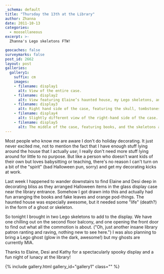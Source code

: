 ```yaml
---
_schema: default
title: "Thursday the 13th at the Library"
author: Zhanna
date: 2011-10-13
categories:
  - moosellaneous
excerpt: >- 
  Zhanna's Lego skeletons FTW!

geocaches: false
surveymarks: false
post_id: 2662
layout: post
galleries:
  gallery1:
    suffix: cm
    images:
    - filename: display1
      alt: View of the entire case.
    - filename: display2
      alt: View featuring Elaine’s haunted house, my Lego skeletons, and Mary’s glow in the dark bat (look in the tree).
    - filename: display3
      alt: Right hand side of the case, featuring the skull, tombstones, and Elaine's Edward Gorey book that I want. 
    - filename: display4
      alt: Slightly different view of the right-hand side of the case.  
    - filename: display5
      alt: The middle of the case, featuring books, and the skeletons are peeking in there too!
---
```


Most people who know me are aware I don't do holiday decorating.  It just never excited me, not to mention the fact that I have enough stuff lying around the house that I actually _use_; I really don't need more stuff lying around for little to no purpose.  But like a person who doesn't want kids of their own but loves babysitting or teaching, there's no reason I can't turn on a bit of the "spirit" (bad Halloween pun, sorry) and get my decorating kicks at work.

Last week I happened to wander downstairs to find Elaine and Desi deep in decorating bliss as they arranged Halloween items in the glass display case near the library entrance.  Somehow I got drawn into this and actually had fun arranging the books and fake leaves and orange pod-things.  The haunted house was especially awesome, but it needed some "life" (death?) in the form of a ghost or skeleton.  

So tonight I brought in two Lego skeletons to add to the display.  We have one chilling out on the second floor balcony, and one opening the front door to find out what all the commotion is about.  ("Oh, just another insane library patron ranting and raving, nothing new to see here.")  I was also planning to bring a Lego ghost (glow in the dark, awesome!) but my ghosts are currently MIA.

Thanks to Elaine, Desi and Kathy for a spectacularly spooky display and a fun night of lunacy at the library!

{% include gallery.html gallery_id="gallery1" class="" %}